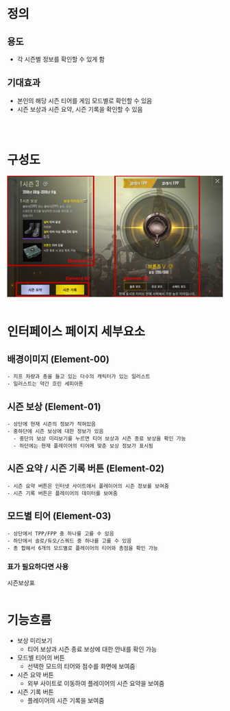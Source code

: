 # 정의
  ## 용도
  - 각 시즌별 정보를 확인할 수 있게 함

  ## 기대효과
  - 본인의 해당 시즌 티어를 게임 모드별로 확인할 수 있음
  - 시즌 보상과 시즌 요약, 시즌 기록을 확인할 수 있음
<br>
<br>

# 구성도
![시즌](./Resource/무기고/view08.png)
<br>
<br>

# 인터페이스 페이지 세부요소
  ## 배경이미지 (Element-00)
    - 지프 차량과 총을 들고 있는 다수의 캐릭터가 있는 일러스트
    - 일러스트는 약간 흐린 세피아톤
  ## 시즌 보상 (Element-01)
    - 상단에 현재 시즌의 정보가 적혀있음
    - 중하단에 시즌 보상에 대한 정보가 있음
      - 중단의 보상 미리보기를 누르면 티어 보상과 시즌 종료 보상을 확인 가능
      - 하단에는 현재 플레이어의 티어에 맞춘 보상 정보가 표시됨
  ## 시즌 요약 / 시즌 기록 버튼 (Element-02)
    - 시즌 요약 버튼은 인터넷 사이트에서 플레이어의 시즌 정보를 보여줌
    - 시즌 기록 버튼은 플레이어의 데이터를 보여줌
  ## 모드별 티어 (Element-03)
    - 상단에서 TPP/FPP 중 하나를 고를 수 있음
    - 하단에서 솔로/듀오/스쿼드 중 하나를 고를 수 있음
    - 총 합해서 6개의 모드별로 플레이어의 티어와 총점을 확인 가능

  ### 표가 필요하다면 사용
시즌보상표
<br>
<br>


# 기능흐름
  - 보상 미리보기
    - 티어 보상과 시즌 종료 보상에 대한 안내를 확인 가능
  - 모드별 티어의 버튼
    - 선택한 모드의 티어와 점수를 화면에 보여줌
  - 시즌 요약 버튼
    - 외부 사이트로 이동하여 플레이어의 시즌 요약을 보여줌
  - 시즌 기록 버튼
    - 플레이어의 시즌 기록을 보여줌
